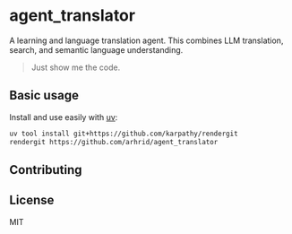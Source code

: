 # agent_translator
A learning and language translation agent. This combines LLM translation, search, and semantic language understanding.

> Just show me the code.

## Basic usage

Install and use easily with [uv](https://docs.astral.sh/uv/):

```bash
uv tool install git+https://github.com/karpathy/rendergit
rendergit https://github.com/arhrid/agent_translator
```


## Contributing


## License

MIT